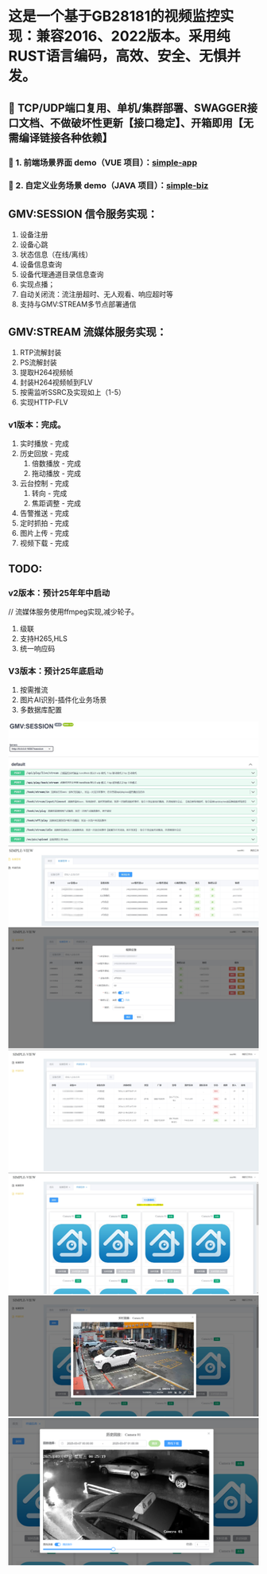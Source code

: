 # 这是一个基于GB28181的视频监控实现：兼容2016、2022版本。采用纯RUST语言编码，高效、安全、无惧并发。

## 🌟 TCP/UDP端口复用、单机/集群部署、SWAGGER接口文档、不做破坏性更新【接口稳定】、开箱即用【无需编译链接各种依赖】

### 🔗 1. 前端场景界面 demo（VUE 项目）：[simple-app](https://github.com/epimore/simple-app)
### 🔗 2. 自定义业务场景 demo（JAVA 项目）：[simple-biz](https://github.com/epimore/simple-biz)


## GMV:SESSION 信令服务实现：
1. 设备注册
2. 设备心跳
3. 状态信息（在线/离线）
4. 设备信息查询
5. 设备代理通道目录信息查询
6. 实现点播；
7. 自动关闭流：流注册超时、无人观看、响应超时等
8. 支持与GMV:STREAM多节点部署通信

## GMV:STREAM 流媒体服务实现：
1. RTP流解封装
2. PS流解封装
3. 提取H264视频帧
4. 封装H264视频帧到FLV
5. 按需监听SSRC及实现如上（1-5）
6. 实现HTTP-FLV


### v1版本：完成。
1. 实时播放 - 完成
2. 历史回放 - 完成
   1. 倍数播放 - 完成
   2. 拖动播放 - 完成
3. 云台控制 - 完成
   1. 转向 - 完成
   2. 焦距调整 - 完成
4. 告警推送 - 完成
5. 定时抓拍 - 完成
6. 图片上传 - 完成
7. 视频下载 - 完成
## TODO:
### v2版本：预计25年年中启动
// 流媒体服务使用ffmpeg实现,减少轮子。
1. 级联
2. 支持H265,HLS
3. 统一响应码
### V3版本：预计25年底启动
1. 按需推流
2. 图片AI识别-插件化业务场景
3. 多数据库配置

![0](./sources/swagger.png "API文档")
![1](./sources/d_list.png "设备目录")
![2](./sources/d_add.png "设备添加")
![3](./sources/c_list.png "设备目录通道")
![4](./sources/c_d_list.png "通道目录操作")
![5](./sources/c_play.png "通道点播")
![5](./sources/playback.png "历史回放")